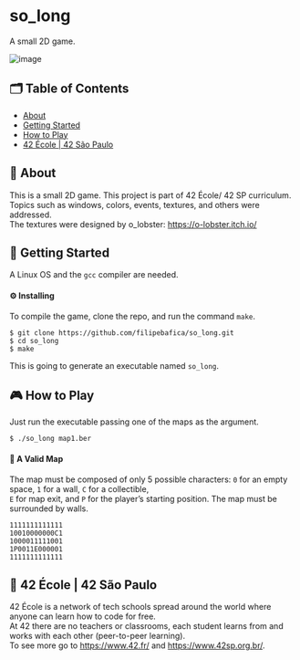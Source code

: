 # so_long
A small 2D game.

![image](https://user-images.githubusercontent.com/31427890/131600970-aac327a0-c971-49f9-b64a-d6c217444c7a.png)

## 🗂 Table of Contents
* [About](#-about)
* [Getting Started](#-getting-started)
* [How to Play](#-how-to-play)
* [42 École | 42 São Paulo](#-42-école--42-são-paulo)

## 🧐 About
This is a small 2D game. This project is part of 42 École/ 42 SP curriculum.\
Topics such as windows, colors, events, textures, and others were addressed. \
The textures were designed by o_lobster: https://o-lobster.itch.io/

## 🏁 Getting Started
A Linux OS and the `gcc` compiler are needed.

#### ⚙️ Installing
To compile the game, clone the repo, and run the command `make`.
```
$ git clone https://github.com/filipebafica/so_long.git
$ cd so_long
$ make
```
This is going to generate an executable named `so_long`.

## 🎮 How to Play
Just run the executable passing one of the maps as the argument.
```
$ ./so_long map1.ber
```
#### 🚩 A Valid Map
The map must be composed of only 5 possible characters: `0` for an empty space, `1` for a wall, `C` for a collectible, \
`E` for map exit, and `P` for the player’s starting position. The map must be surrounded by walls.
```
1111111111111
10010000000C1
1000011111001
1P0011E000001
1111111111111
```

## 🏫 42 École | 42 São Paulo
42 École is a network of tech schools spread around the world where anyone can learn how to code for free.\
At 42 there are no teachers or classrooms, each student learns from and works with each other (peer-to-peer learning).\
To see more go to https://www.42.fr/ and https://www.42sp.org.br/.
